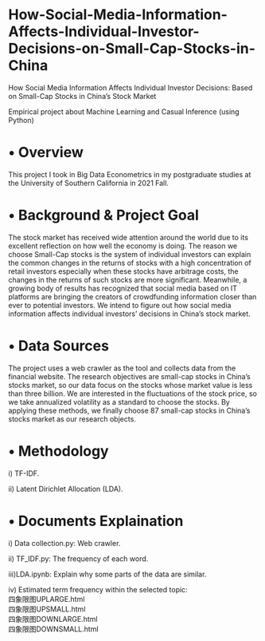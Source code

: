 # How-Social-Media-Information-Affects-Individual-Investor-Decisions-on-Small-Cap-Stocks-in-China

How Social Media Information Affects Individual Investor Decisions: Based on Small-Cap Stocks in China’s Stock Market  

Empirical project about Machine Learning and Casual Inference (using Python)

# • Overview

This project I took in Big Data Econometrics in my postgraduate studies at the University of Southern California in 2021 Fall. 

# • Background & Project Goal  
The stock market has received wide attention around the world due to its excellent reflection on how well the economy is doing.  The reason we choose Small-Cap stocks is the system of individual investors can explain the common changes in the returns of stocks with a high concentration of retail investors especially when these stocks have arbitrage costs, the changes in the returns of such stocks are more significant. Meanwhile, a growing body of results has recognized that social media based on IT platforms are bringing the creators of crowdfunding information closer than ever to potential investors. We intend to figure out how social media information affects individual investors’ decisions in China’s stock market.

# • Data Sources
The project uses a web crawler as the tool and collects data from the financial website. The research objectives are small-cap stocks in China’s stocks market, so our data focus on the stocks whose market value is less than three billion. We are interested in the fluctuations of the stock price, so we take annualized volatility as a standard to choose the stocks. By applying these methods, we finally choose 87 small-cap stocks in China’s stocks market as our research objects.

# • Methodology
i)  TF-IDF. 

ii) Latent Dirichlet Allocation (LDA). 

# • Documents Explaination
i)  Data collection.py: Web crawler.  

ii) TF_IDF.py: The frequency of each word.  

iii)LDA.ipynb: Explain why some parts of the data are similar. 

iv) Estimated term frequency within the selected topic:    
    四象限图UPLARGE.html  
    四象限图UPSMALL.html  
    四象限图DOWNLARGE.html  
    四象限图DOWNSMALL.html  

